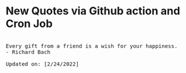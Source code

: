 # New Quotes via Github action and Cron Job

<pre>
<!-- #quote -->
Every gift from a friend is a wish for your happiness.
- Richard Bach

Updated on: [2/24/2022]
<!-- #quoteEnd -->
</pre>
